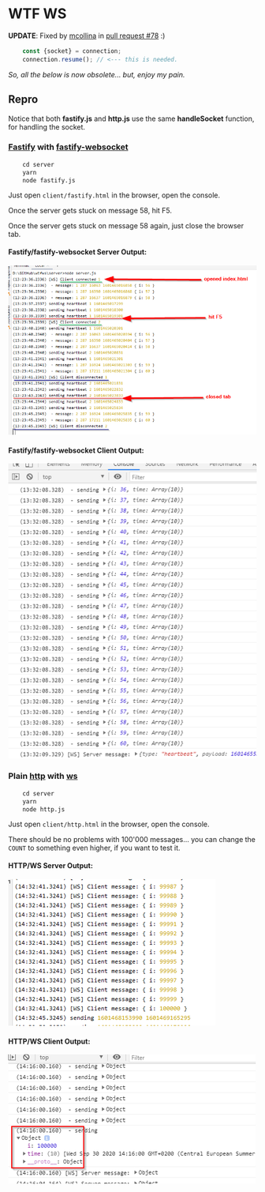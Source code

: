 # WTF WS

**UPDATE**: Fixed by [mcollina](https://github.com/mcollina) in [pull request #78](https://github.com/fastify/fastify-websocket/pull/78) :)

```javascript
    const {socket} = connection;
    connection.resume(); // <--- this is needed.
```
*So, all the below is now obsolete... but, enjoy my pain.*

## Repro

Notice that both **fastify.js** and **http.js** use the same **handleSocket** function, for handling the socket.

### [Fastify](https://www.fastify.io) with [fastify-websocket](https://github.com/fastify/fastify-websocket)
```
    cd server
    yarn
    node fastify.js
```

Just open ```client/fastify.html``` in the browser, open the console.

Once the server gets stuck on message 58, hit F5.

Once the server gets stuck on message 58 again, just close the browser tab.

#### Fastify/fastify-websocket Server Output:<br/>
![Fastify Client Output](https://raw.githubusercontent.com/cope/wtfws/master/output-fastify-server.png)

#### Fastify/fastify-websocket Client Output:<br/>
![Fastify Client Output](https://raw.githubusercontent.com/cope/wtfws/master/output-fastify-client.png)

### Plain [http](https://github.com/nodejs/node/blob/v14.13.0/lib/http.js) with [ws](https://github.com/websockets/ws)
```
    cd server
    yarn
    node http.js
```
Just open ```client/http.html``` in the browser, open the console.

There should be no problems with 100'000 messages... you can change the ```COUNT``` to something even higher, if you want to test it.

#### HTTP/WS Server Output:<br/>
![Fastify Client Output](https://raw.githubusercontent.com/cope/wtfws/master/output-http-server.png)

#### HTTP/WS Client Output:<br/>
![Fastify Client Output](https://raw.githubusercontent.com/cope/wtfws/master/output-http-client.png)
